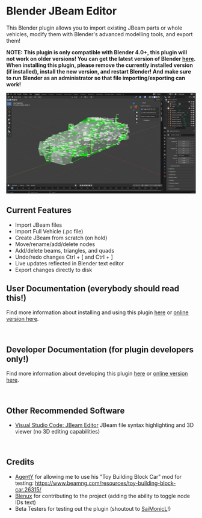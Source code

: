 # Blender JBeam Editor
This Blender plugin allows you to import existing JBeam parts or whole vehicles, modify them with Blender's advanced modelling tools, and export them!

**NOTE: This plugin is only compatible with Blender 4.0+, this plugin will not work on older versions! You can get the latest version of Blender [here](https://www.blender.org/download/). When installing this plugin, please remove the currently installed version (if installed), install the new version, and restart Blender! And make sure to run Blender as an administrator so that file importing/exporting can work!**

![](blender.png)

## Current Features
* Import JBeam files
* Import Full Vehicle (.pc file)
* Create JBeam from scratch (on hold)
* Move/rename/add/delete nodes
* Add/delete beams, triangles, and quads
* Undo/redo changes Ctrl + [ and Ctrl + ]
* Live updates reflected in Blender text editor
* Export changes directly to disk

## User Documentation (everybody should read this!)
Find more information about installing and using this plugin [here](docs/user/user_docs.md) or [online version here](https://github.com/BeamNG/Blender-JBeam-Editor/blob/main/docs/user/user_docs.md).

<br>

## Developer Documentation (for plugin developers only!)
Find more information about developing this plugin [here](docs/dev/dev_docs.md) or [online version here](https://github.com/BeamNG/Blender-JBeam-Editor/blob/main/docs/dev/dev_docs.md).

<br>

## Other Recommended Software
* [Visual Studio Code: JBeam Editor](https://marketplace.visualstudio.com/items?itemName=beamng.jbeam-editor) JBeam file syntax highlighting and 3D viewer (no 3D editing capabilities)

<br>

## Credits
* [AgentY](https://www.beamng.com/members/agent_y.390433/) for allowing me to use his "Toy Building Block Car" mod for testing: https://www.beamng.com/resources/toy-building-block-car.26315/
* [Blenux](https://github.com/Blenux) for contributing to the project (adding the ability to toggle node IDs text) 
* Beta Testers for testing out the plugin (shoutout to [SaiMonicL](https://www.beamng.com/members/saimonicl.449776/)!)
